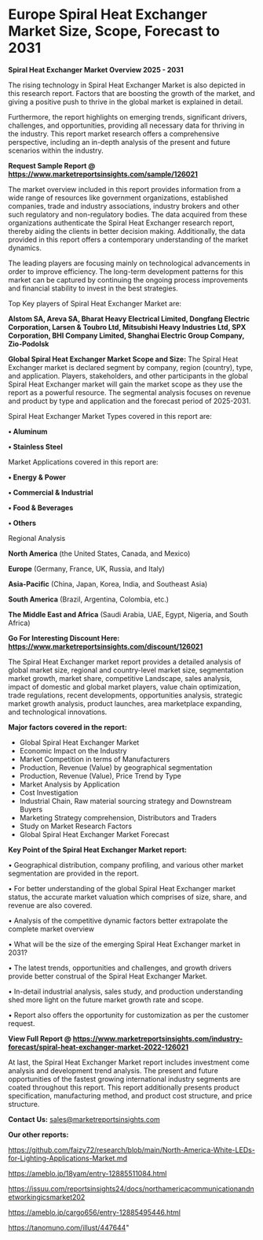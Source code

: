 # Europe Spiral Heat Exchanger Market Size, Scope, Forecast to 2031

<Strong> Spiral Heat Exchanger Market Overview 2025 - 2031</strong>

The rising technology in Spiral Heat Exchanger Market is also depicted in this research report. Factors that are boosting the growth of the market, and giving a positive push to thrive in the global market is explained in detail.

Furthermore, the report highlights on emerging trends, significant drivers, challenges, and opportunities, providing all necessary data for thriving in the industry. This report market research offers a comprehensive perspective, including an in-depth analysis of the present and future scenarios within the industry.

<strong>Request Sample Report @ <a href=https://www.marketreportsinsights.com/sample/126021>https://www.marketreportsinsights.com/sample/126021</a></strong>

The market overview included in this report provides information from a wide range of resources like government organizations, established companies, trade and industry associations, industry brokers and other such regulatory and non-regulatory bodies. The data acquired from these organizations authenticate the Spiral Heat Exchanger research report, thereby aiding the clients in better decision making. Additionally, the data provided in this report offers a contemporary understanding of the market dynamics.

The leading players are focusing mainly on technological advancements in order to improve efficiency. The long-term development patterns for this market can be captured by continuing the ongoing process improvements and financial stability to invest in the best strategies.

Top Key players of Spiral Heat Exchanger Market are:

<strong>Alstom SA, Areva SA, Bharat Heavy Electrical Limited, Dongfang Electric Corporation, Larsen & Toubro Ltd, Mitsubishi Heavy Industries Ltd, SPX Corporation, BHI Company Limited, Shanghai Electric Group Company, Zio-Podolsk</strong>

<strong><b>Global Spiral Heat Exchanger Market Scope and Size:</b></strong>
The Spiral Heat Exchanger market is declared segment by company, region (country), type, and application. Players, stakeholders, and other participants in the global Spiral Heat Exchanger market will gain the market scope as they use the report as a powerful resource. The segmental analysis focuses on revenue and product by type and application and the forecast period of 2025-2031.

Spiral Heat Exchanger Market Types covered in this report are:

<strong>• Aluminum

• Stainless Steel</strong>

Market Applications covered in this report are:

<strong>• Energy & Power

• Commercial & Industrial

• Food & Beverages

• Others</strong> 

Regional Analysis

<strong>North America</strong> (the United States, Canada, and Mexico)

<strong>Europe</strong> (Germany, France, UK, Russia, and Italy)

<strong>Asia-Pacific</strong> (China, Japan, Korea, India, and Southeast Asia)

<strong>South America</strong> (Brazil, Argentina, Colombia, etc.)

<strong>The Middle East and Africa</strong> (Saudi Arabia, UAE, Egypt, Nigeria, and South Africa)

<strong>Go For Interesting Discount Here: <a href=https://www.marketreportsinsights.com/discount/126021>https://www.marketreportsinsights.com/discount/126021</a></strong>

The Spiral Heat Exchanger market report provides a detailed analysis of global market size, regional and country-level market size, segmentation market growth, market share, competitive Landscape, sales analysis, impact of domestic and global market players, value chain optimization, trade regulations, recent developments, opportunities analysis, strategic market growth analysis, product launches, area marketplace expanding, and technological innovations.

<strong><b>Major factors covered in the report:</b></strong>
<ul>
  <li>Global Spiral Heat Exchanger Market </li>
  <li>Economic Impact on the Industry</li>
  <li>Market Competition in terms of Manufacturers</li>
  <li>Production, Revenue (Value) by geographical segmentation</li>
  <li>Production, Revenue (Value), Price Trend by Type</li>
  <li>Market Analysis by Application</li>
  <li>Cost Investigation</li>
  <li>Industrial Chain, Raw material sourcing strategy and Downstream Buyers</li>
  <li>Marketing Strategy comprehension, Distributors and Traders</li>
  <li>Study on Market Research Factors</li>
  <li>Global Spiral Heat Exchanger Market Forecast</li>
</ul>

<strong><b>Key Point of the Spiral Heat Exchanger Market report:</b></strong>

• Geographical distribution, company profiling, and various other market segmentation are provided in the report.

• For better understanding of the global Spiral Heat Exchanger market status, the accurate market valuation which comprises of size, share, and revenue are also covered.

• Analysis of the competitive dynamic factors better extrapolate the complete market overview

• What will be the size of the emerging Spiral Heat Exchanger market in 2031?

• The latest trends, opportunities and challenges, and growth drivers provide better construal of the Spiral Heat Exchanger Market.

• In-detail industrial analysis, sales study, and production understanding shed more light on the future market growth rate and scope.

• Report also offers the opportunity for customization as per the customer request.

<strong><b>View Full Report @ <a href=https://www.marketreportsinsights.com/industry-forecast/spiral-heat-exchanger-market-2022-126021>https://www.marketreportsinsights.com/industry-forecast/spiral-heat-exchanger-market-2022-126021</a></b></strong>


At last, the Spiral Heat Exchanger Market report includes investment come analysis and development trend analysis. The present and future opportunities of the fastest growing international industry segments are coated throughout this report. This report additionally presents product specification, manufacturing method, and product cost structure, and price structure.

<strong>Contact Us:</strong>
sales@marketreportsinsights.com

<strong>Our other reports:</strong>

<a href=https://github.com/faizy72/research/blob/main/North-America-White-LEDs-for-Lighting-Applications-Market.md>https://github.com/faizy72/research/blob/main/North-America-White-LEDs-for-Lighting-Applications-Market.md</a>

<a href=https://ameblo.jp/18yam/entry-12885511084.html>https://ameblo.jp/18yam/entry-12885511084.html</a>

<a href=https://issuu.com/reportsinsights24/docs/northamericacommunicationandnetworkingicsmarket202>https://issuu.com/reportsinsights24/docs/northamericacommunicationandnetworkingicsmarket202</a>

<a href=https://ameblo.jp/cargo656/entry-12885495446.html>https://ameblo.jp/cargo656/entry-12885495446.html</a>

<a href=https://tanomuno.com/illust/447644>https://tanomuno.com/illust/447644</a>"
